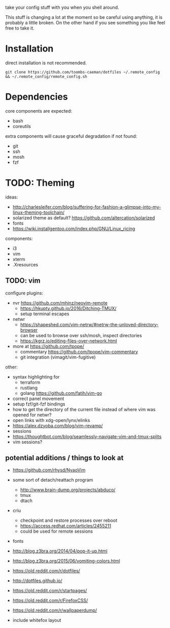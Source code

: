 take your config stuff with you when you shell around.

This stuff is changing a lot at the moment so be careful using anything, it is probably a little broken. On the other hand if you see something you like feel free to take it.

# Installation

direct installation is not recommended.

`git clone https://github.com/toombs-caeman/dotfiles ~/.remote_config && ~/.remote_config/remote_config.sh`

# Dependencies

core components are expected:
* bash
* coreutils

extra components will cause graceful degradation if not found:
* git
* ssh
* mosh
* fzf

# TODO: Theming
ideas:
* http://charlesleifer.com/blog/suffering-for-fashion-a-glimpse-into-my-linux-theming-toolchain/
* solarized theme as default? https://github.com/altercation/solarized
* fonts
* https://wiki.installgentoo.com/index.php/GNU/Linux_ricing

components:
* i3
* vim
* xterm
* .Xresources

## TODO: vim

configure plugins:
* nvr https://github.com/mhinz/neovim-remote
    * https://hkupty.github.io/2016/Ditching-TMUX/
    * setup terminal escapes
* netwr
    - https://shapeshed.com/vim-netrw/#netrw-the-unloved-directory-browser
    - can be used to browse over ssh/mosh, inspect directories
    - https://kgrz.io/editing-files-over-network.html
* more at https://github.com/tpope/
    * commentary https://github.com/tpope/vim-commentary
    * git integration (vimagit/vim-fugitive)

other:
* syntax highlighting for
    * terraform
    * rustlang
    * golang  https://github.com/fatih/vim-go
* correct panel movement
* setup fzf/git-fzf bindings
* how to get the directory of the current file instead of where vim was opened for netwr?
* open links with xdg-open/lynx/elinks
* https://alex.dzyoba.com/blog/vim-revamp/
* sessions
* https://thoughtbot.com/blog/seamlessly-navigate-vim-and-tmux-splits
* vim sessions?

## potential additions / things to look at
* https://github.com/rhysd/NyaoVim
* some sort of detach/reattach program
    * http://www.brain-dump.org/projects/abduco/
    * tmux
    * dtach
* criu 
    - checkpoint and restore processes over reboot 
    - https://access.redhat.com/articles/2455211
    - could be used for remote sessions
* fonts
* http://blog.z3bra.org/2014/04/pop-it-up.html
* http://blog.z3bra.org/2015/06/vomiting-colors.html
* https://old.reddit.com/r/dotfiles/
* http://dotfiles.github.io/

* https://old.reddit.com/r/startpages/
* https://old.reddit.com/r/FirefoxCSS/
* https://old.reddit.com/r/wallpaperdump/

* include whitefox layout